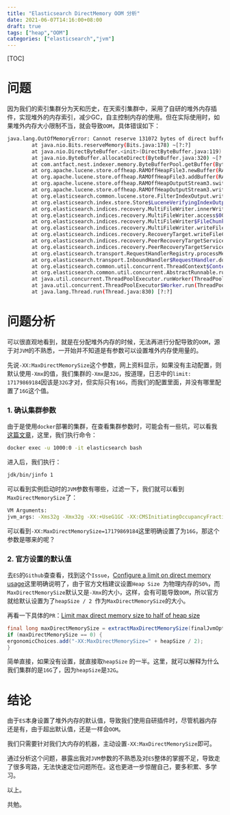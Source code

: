```yaml
---
title: "Elasticsearch DirectMemory OOM 分析"
date: 2021-06-07T14:16:00+08:00
draft: true
tags: ["heap","OOM"]
categories: ["elasticsearch","jvm"]
---
```


[TOC]

# 问题

因为我们的索引集群分为天和历史，在天索引集群中，采用了自研的堆外内存插件，实现堆外的内存索引，减少GC，自主控制内存的使用。但在实际使用时，如果堆外内存大小限制不当，就会导致``OOM``，具体错误如下：

```bash
java.lang.OutOfMemoryError: Cannot reserve 131072 bytes of direct buffer memory (allocated: 17179832357, limit: 17179869184)
        at java.nio.Bits.reserveMemory(Bits.java:178) ~[?:?]
        at java.nio.DirectByteBuffer.<init>(DirectByteBuffer.java:119) ~[?:?]
        at java.nio.ByteBuffer.allocateDirect(ByteBuffer.java:320) ~[?:?]
        at com.antfact.nest.indexer.memory.ByteBufferPool.getBuffer(ByteBufferPool.java:117) ~[?:?]
        at org.apache.lucene.store.offheap.RAMOffHeapFile3.newBuffer(RAMOffHeapFile3.java:82) ~[?:?]
        at org.apache.lucene.store.offheap.RAMOffHeapFile3.addBuffer(RAMOffHeapFile3.java:50) ~[?:?]
        at org.apache.lucene.store.offheap.RAMOffHeapOutputStream3.switchCurrentBuffer(RAMOffHeapOutputStream3.java:124) ~[?:?]
        at org.apache.lucene.store.offheap.RAMOffHeapOutputStream3.writeBytes(RAMOffHeapOutputStream3.java:107) ~[?:?]
        at org.elasticsearch.common.lucene.store.FilterIndexOutput.writeBytes(FilterIndexOutput.java:59) ~[elasticsearch-7.4.0.jar:7.4.0]
        at org.elasticsearch.index.store.Store$LuceneVerifyingIndexOutput.writeBytes(Store.java:1232) ~[elasticsearch-7.4.0.jar:7.4.0]
        at org.elasticsearch.indices.recovery.MultiFileWriter.innerWriteFileChunk(MultiFileWriter.java:120) ~[elasticsearch-7.4.0.jar:7.4.0]
        at org.elasticsearch.indices.recovery.MultiFileWriter.access$000(MultiFileWriter.java:43) ~[elasticsearch-7.4.0.jar:7.4.0]
        at org.elasticsearch.indices.recovery.MultiFileWriter$FileChunkWriter.writeChunk(MultiFileWriter.java:200) ~[elasticsearch-7.4.0.jar:7.4.0]
        at org.elasticsearch.indices.recovery.MultiFileWriter.writeFileChunk(MultiFileWriter.java:68) ~[elasticsearch-7.4.0.jar:7.4.0]
        at org.elasticsearch.indices.recovery.RecoveryTarget.writeFileChunk(RecoveryTarget.java:469) ~[elasticsearch-7.4.0.jar:7.4.0]
        at org.elasticsearch.indices.recovery.PeerRecoveryTargetService$FileChunkTransportRequestHandler.messageReceived(PeerRecoveryTargetService.java:518) ~[elasticsearch-7.4.0.jar:7.4.0]
        at org.elasticsearch.indices.recovery.PeerRecoveryTargetService$FileChunkTransportRequestHandler.messageReceived(PeerRecoveryTargetService.java:492) ~[elasticsearch-7.4.0.jar:7.4.0]
        at org.elasticsearch.transport.RequestHandlerRegistry.processMessageReceived(RequestHandlerRegistry.java:63) ~[elasticsearch-7.4.0.jar:7.4.0]
        at org.elasticsearch.transport.InboundHandler$RequestHandler.doRun(InboundHandler.java:264) ~[elasticsearch-7.4.0.jar:7.4.0]
        at org.elasticsearch.common.util.concurrent.ThreadContext$ContextPreservingAbstractRunnable.doRun(ThreadContext.java:773) ~[elasticsearch-7.4.0.jar:7.4.0]
        at org.elasticsearch.common.util.concurrent.AbstractRunnable.run(AbstractRunnable.java:37) ~[elasticsearch-7.4.0.jar:7.4.0]
        at java.util.concurrent.ThreadPoolExecutor.runWorker(ThreadPoolExecutor.java:1128) ~[?:?]
        at java.util.concurrent.ThreadPoolExecutor$Worker.run(ThreadPoolExecutor.java:628) ~[?:?]
        at java.lang.Thread.run(Thread.java:830) [?:?]
```

# 问题分析

可以很直观地看到，就是在分配堆外内存的时候，无法再进行分配导致的``OOM``，源于对``JVM``的不熟悉，一开始并不知道是有参数可以设置堆外内存使用量的。

 先说``-XX:MaxDirectMemorySize``这个参数，网上资料显示，如果没有主动配置，则默认使用``-Xmx``的值，我们集群的``-Xmx``是``32G``，按道理，日志中的``limit: 17179869184``因该是``32G``才对，但实际只有``16G``，而我们的配置里面，并没有哪里配置了``16G``这个值。

### 1. 确认集群参数

由于是使用``docker``部署的集群，在查看集群参数时，可能会有一些坑，可以看我[这篇文章](http://www.honlyc.com/post/elasticsearch-docker-jvm/)，这里，我们执行命令：

```bash
docker exec -u 1000:0 -it elasticsearch bash
```

进入后，我们执行：

```bash
jdk/bin/jinfo 1
```

可以看到实例启动时的``JVM``参数有哪些，过滤一下，我们就可以看到``MaxDirectMemorySize``了：

```bash
VM Arguments:
jvm_args: -Xms32g -Xmx32g -XX:+UseG1GC -XX:CMSInitiatingOccupancyFraction=75 -XX:+UseCMSInitiatingOccupancyOnly -Des.networkaddress.cache.ttl=60 -Des.networkaddress.cache.negative.ttl=10 -XX:+AlwaysPreTouch -Xss1m -Djava.awt.headless=true -Dfile.encoding=UTF-8 -Djna.nosys=true -XX:-OmitStackTraceInFastThrow -Dio.netty.noUnsafe=true -Dio.netty.noKeySetOptimization=true -Dio.netty.recycler.maxCapacityPerThread=0 -Dio.netty.allocator.numDirectArenas=0 -Dlog4j.shutdownHookEnabled=false -Dlog4j2.disable.jmx=true -Djava.io.tmpdir=/tmp/elasticsearch-16662532178385968386 -XX:+HeapDumpOnOutOfMemoryError -XX:HeapDumpPath=data -XX:ErrorFile=logs/hs_err_pid%p.log -Xlog:gc*,gc+age=trace,safepoint:file=logs/gc.log:utctime,pid,tags:filecount=32,filesize=64m -Djava.locale.providers=COMPAT -Djava.security.policy=/usr/share/elasticsearch/plugins/jieba/plugin-security.policy -Des.cgroups.hierarchy.override=/ -Dio.netty.allocator.type=pooled -XX:MaxDirectMemorySize=17179869184 -Des.path.home=/usr/share/elasticsearch -Des.path.conf=/usr/share/elasticsearch/config -Des.distribution.flavor=default -Des.distribution.type=docker -Des.bundled_jdk=true
```

可以看到``-XX:MaxDirectMemorySize=17179869184``这里明确设置了为``16G``，那这个参数是哪来的呢？

### 2. 官方设置的默认值

去``ES``的``Github``查查看，找到这个``Issue``，[Configure a limit on direct memory usage](https://github.com/elastic/elasticsearch/issues/41954)这里明确说明了，由于官方文档建议设置``Heap Size ``为物理内存的``50%``，而``MaxDirectMemorySize``默认又是``-Xmx``的大小，这样，会有可能导致``OOM``，所以官方就给默认设置为了``heapSize / 2 ``作为``MaxDirectMemorySize``的大小。

再看一下具体的``PR``：[Limit max direct memory size to half of heap size](https://github.com/elastic/elasticsearch/pull/42006/files)

```java
final long maxDirectMemorySize = extractMaxDirectMemorySize(finalJvmOptions);
if (maxDirectMemorySize == 0) {
ergonomicChoices.add("-XX:MaxDirectMemorySize=" + heapSize / 2);
}
```

简单直接，如果没有设置，就直接取``heapSize`` 的一半。这里，就可以解释为什么我们集群的是``16G``了，因为``heapSize``是``32G``。

# 结论

由于``ES``本身设置了堆外内存的默认值，导致我们使用自研插件时，尽管机器内存还是有，由于超出默认值，还是一样会``OOM``。

我们只需要针对我们大内存的机器，主动设置``-XX:MaxDirectMemorySize``即可。

通过分析这个问题，暴露出我对``JVM``参数的不熟悉及对``ES``整体的掌握不足，导致走了很多弯路，无法快速定位问题所在。这也更进一步惊醒自己，要多积累、多学习。

以上。

共勉。


